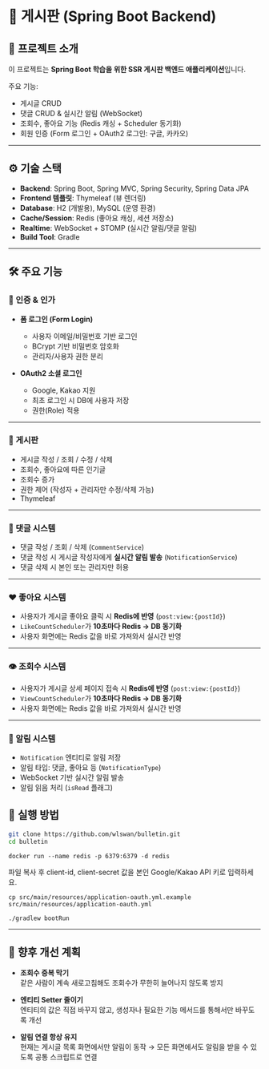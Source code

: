 # 📌 게시판 (Spring Boot Backend)

## 📖 프로젝트 소개
이 프로젝트는 **Spring Boot 학습을 위한 SSR 게시판 백엔드 애플리케이션**입니다.

주요 기능:
- 게시글 CRUD
- 댓글 CRUD & 실시간 알림 (WebSocket)
- 조회수, 좋아요 기능 (Redis 캐싱 + Scheduler 동기화)
- 회원 인증 (Form 로그인 + OAuth2 로그인: 구글, 카카오)

---

## ⚙️ 기술 스택
- **Backend**: Spring Boot, Spring MVC, Spring Security, Spring Data JPA
- **Frontend 템플릿**: Thymeleaf (뷰 렌더링)
- **Database**: H2 (개발용), MySQL (운영 환경)
- **Cache/Session**: Redis (좋아요 캐싱, 세션 저장소)
- **Realtime**: WebSocket + STOMP (실시간 알림/댓글 알림)
- **Build Tool**: Gradle

---

## 🛠 주요 기능

### 🔑 인증 & 인가
- **폼 로그인 (Form Login)**
    - 사용자 이메일/비밀번호 기반 로그인 
    - BCrypt 기반 비밀번호 암호화
    - 관리자/사용자 권한 분리

- **OAuth2 소셜 로그인**
    - Google, Kakao 지원 
    - 최초 로그인 시 DB에 사용자 저장
    - 권한(Role) 적용

---

### 📄 게시판
- 게시글 작성 / 조회 / 수정 / 삭제
- 조회수, 좋아요에 따른 인기글
- 조회수 증가
- 권한 제어 (작성자 + 관리자만 수정/삭제 가능)
- Thymeleaf 

---

### 💬 댓글 시스템
- 댓글 작성 / 조회 / 삭제 (`CommentService`)
- 댓글 작성 시 게시글 작성자에게 **실시간 알림 발송** (`NotificationService`)
- 댓글 삭제 시 본인 또는 관리자만 허용

---

### ❤️ 좋아요 시스템
- 사용자가 게시글 좋아요 클릭 시 **Redis에 반영** (`post:view:{postId}`)
- `LikeCountScheduler`가 **10초마다 Redis → DB 동기화**
- 사용자 화면에는 Redis 값을 바로 가져와서 실시간 반영


---
### 👁 조회수 시스템
- 사용자가 게시글 상세 페이지 접속 시 **Redis에 반영** (`post:view:{postId}`)
- `ViewCountScheduler`가 **10초마다 Redis → DB 동기화**
- 사용자 화면에는 Redis 값을 바로 가져와서 실시간 반영


---

### 🔔 알림 시스템
- `Notification` 엔티티로 알림 저장
- 알림 타입: 댓글, 좋아요 등 (`NotificationType`)
- WebSocket 기반 실시간 알림 발송
- 알림 읽음 처리 (`isRead` 플래그)
## 🚀 실행 방법

```bash
git clone https://github.com/wlswan/bulletin.git
cd bulletin
```
```
docker run --name redis -p 6379:6379 -d redis
```

파일 복사 후 client-id, client-secret 값을 본인 Google/Kakao API 키로 입력하세요.
``` 
cp src/main/resources/application-oauth.yml.example src/main/resources/application-oauth.yml
```
```
./gradlew bootRun
```





---
## 📌 향후 개선 계획

- **조회수 중복 막기**  
  같은 사람이 계속 새로고침해도 조회수가 무한히 늘어나지 않도록 방지

- **엔티티 Setter 줄이기**  
  엔티티의 값은 직접 바꾸지 않고, 생성자나 필요한 기능 메서드를 통해서만 바꾸도록 개선

- **알림 연결 항상 유지**  
  현재는 게시글 목록 화면에서만 알림이 동작 → 모든 화면에서도 알림을 받을 수 있도록 공통 스크립트로 연결

